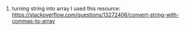 1. turning string into array
I used this resource:
https://stackoverflow.com/questions/13272406/convert-string-with-commas-to-array
